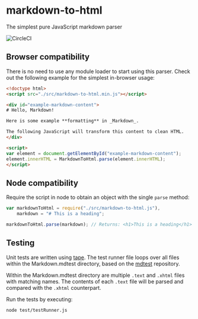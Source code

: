 # markdown-to-html
The simplest pure JavaScript markdown parser

![CircleCI](https://img.shields.io/circleci/project/g105b/markdown-to-html.svg?style=flat-square)

## Browser compatibility

There is no need to use any module loader to start using this parser. Check out the following example for the simplest in-browser usage:

```html
<!doctype html>
<script src="./src/markdown-to-html.min.js"></script>

<div id="example-markdown-content">
# Hello, Markdown!

Here is some example **formatting** in _Markdown_.

The following JavaScript will transform this content to clean HTML.
</div>

<script>
var element = document.getElementById("example-markdown-content");
element.innerHTML = MarkdownToHtml.parse(element.innerHTML);
</script>
```

## Node compatibility

Require the script in node to obtain an object with the single `parse` method:

```js
var markdownToHtml = require("./src/markdown-to-html.js"),
    markdown = "# This is a heading";

markdownToHtml.parse(markdown); // Returns: <h1>This is a heading</h1>
```

## Testing

Unit tests are written using [tape]. The test runner file loops over all files within the Markdown.mdtest directory, based on the [mdtest] repository.

Within the Markdown.mdtest directory are multiple `.text` and `.xhtml` files with matching names. The contents of each `.text` file will be parsed and compared with the `.xhtml` counterpart.

Run the tests by executing:

```
node test/testRunner.js
```

[tape]: https://github.com/substack/tape
[mdtest]: https://github.com/michelf/mdtest